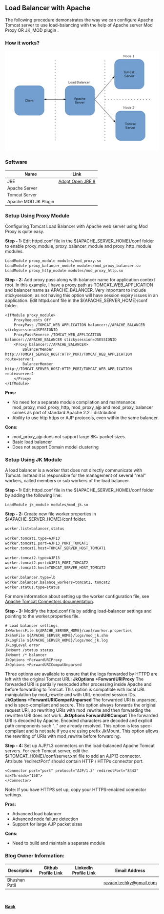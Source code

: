 ## Load Balancer with Apache

The following procedure demonstrates the way we can configure Apache Tomcat server to use load-balancing with the help of Apache server Mod Proxy OR JK_MOD plugin .

### How it works?

![load_balancer_block_diagram](./images/load-balancer-block-diagram.png)

### Software

| Name | Link |
| --- | --- |
| JRE | [Adopt Open JRE 8](https://github.com/AdoptOpenJDK/openjdk11-binaries/releases/download/jdk-11.0.9.1%2B1/OpenJDK11U-jdk_x64_windows_hotspot_11.0.9.1_1.msi) |
| Apache Server | [<i class="fa fa-external-link"></i>](https://httpd.apache.org/download.cgi#apache24) |
| Tomcat Server | [<i class="fa fa-external-link"></i>](https://tomcat.apache.org/download-90.cgi) | 
| Apache MOD JK Plugin | [<i class="fa fa-external-link"></i>](http://tomcat.apache.org/download-connectors.cgi) |

### Setup Using Proxy Module

Configuring Tomcat Load Balancer with Apache web server using Mod Proxy is quite easy. 

**Step - 1:** Edit httpd.conf file in the ${APACHE_SERVER_HOME}/conf folder to enable proxy_module, proxy_balancer_module and proxy_http_module modules.

```script
LoadModule proxy_module modules/mod_proxy.so
LoadModule proxy_balancer_module modules/mod_proxy_balancer.so
LoadModule proxy_http_module modules/mod_proxy_http.so
```

**Step - 2:** Add proxy pass along with balancer name for application context root. In this example, I have a proxy path as TOMCAT_WEB_APPLICATION and balancer name as APACHE_BALANCER. Very important to include stickysession; as not having this option will have session expiry issues in an application.
Edit httpd.conf file in the ${APACHE_SERVER_HOME}/conf folder.

```script
<IfModule proxy_module>
	ProxyRequests Off
	ProxyPass /TOMCAT_WEB_APPLICATION balancer://APACHE_BALANCER stickysession=JSESSIONID
	ProxyPassReverse /TOMCAT_WEB_APPLICATION balancer://APACHE_BALANCER stickysession=JSESSIONID
	<Proxy balancer://APACHE_BALANCER>
		BalancerMember http://TOMCAT_SERVER_HOST:HTTP_PORT/TOMCAT_WEB_APPLICATION route=server1
		BalancerMember http://TOMCAT_SERVER_HOST:HTTP_PORT/TOMCAT_WEB_APPLICATION route=server2
	</Proxy>
</IfModule>
```

**Pros:**
 - No need for a separate module compilation and maintenance. mod_proxy, mod_proxy_http, mod_proxy_ajp and mod_proxy_balancer comes as part of standard Apache 2.2+ distribution
 - Ability to use http https or AJP protocols, even within the same balancer.

**Cons:**
 - mod_proxy_ajp does not support large 8K+ packet sizes.
 - Basic load balancer
 - Does not support Domain model clustering

### Setup Using JK Module

A load balancer is a worker that does not directly communicate with Tomcat. Instead it is responsible for the management of several "real" workers, called members or sub workers of the load balancer.

**Step - 1:** Edit httpd.conf file in the ${APACHE_SERVER_HOME}/conf folder by adding the following line:

```script
LoadModule jk_module modules/mod_jk.so
```

**Step - 2:** Create new file worker.properties in ${APACHE_SERVER_HOME}/conf folder. 
```script
worker.list=balancer,status

worker.tomcat1.type=AJP13
worker.tomcat1.port=AJP13_PORT_TOMCAT1
worker.tomcat1.host=TOMCAT_SERVER_HOST_TOMCAT1

worker.tomcat2.type=AJP13
worker.tomcat2.port=AJP13_PORT_TOMCAT2
worker.tomcat2.host=TOMCAT_SERVER_HOST_TOMCAT2

worker.balancer.type=lb
worker.balancer.balance_workers=tomcat1, tomcat2
worker.status.type=status
```
For more information about setting up the worker configuration file, see [Apache Tomcat Connectors documentation](https://tomcat.apache.org/connectors-doc/reference/apache.html).

**Step - 3:** Modify the httpd.conf file by adding load-balancer settings and pointing to the worker.properties file.
```script
# Load balancer settings
JkWorkersFile ${APACHE_SERVER_HOME}/conf/worker.properties
JkShmFile ${APACHE_SERVER_HOME}/logs/mod_jk.shm
JkLogFile ${APACHE_SERVER_HOME}/logs/mod_jk.log
JkLogLevel error
JkMount /status status
JkMount /* balancer
JkOptions +ForwardURIProxy
JkOptions +ForwardURICompatUnparsed
```
Three options are available to ensure that the logs forwarded by HTTPD are left with the original Tomcat URL:
**JkOptions +ForwardURIProxy** The forwarded URI is partially reencoded after processing inside Apache and before forwarding to Tomcat. This option is compatible with local URL manipulation by mod_rewrite and with URL-encoded session IDs.  
**JkOptions +ForwardURICompatUnparsed** The forwarded URI is unparsed, and is spec-compliant and secure. This option always forwards the original request URI, so rewriting URIs with mod_rewrite and then forwarding the rewritten URI does not work.
**JkOptions ForwardURICompat** The forwarded URI is decoded by Apache. Encoded characters are decoded and explicit path components such ".." are already resolved. This option is less spec-compliant and is not safe if you are using prefix JkMount. This option allows the rewriting of URIs with mod_rewrite before forwarding.

**Step - 4:** Set up AJP/1.3 connectors on the load-balanced Apache Tomcat servers. For each Tomcat server, edit the ${TOMCAT_HOME}/conf/server.xml file to add an AJP13 connector. Attribute 'redirectPort' should contain HTTP / HTTPs connector port.

```script
<Connector port="port" protocol="AJP/1.3" redirectPort="8443" 
maxThreads="150"> 
</Connector>
```
Note:  If you have HTTPS set up, copy your HTTPS-enabled connector settings.

**Pros:**
 - Advanced load balancer
 - Advanced node failure detection
 - Support for large AJP packet sizes

**Cons:**
 - Need to build and maintain a separate module
 
 ### Blog Owner Information:

| Description | Github Profile Link  | LinkedIn Profile Link | Email Address
| -------- | -------- | -------- | -------- |
| Bhushan Patil | [<i class="fa fa-external-link"></i>](https://github.com/ravaan-techky/) | [<i class="fa fa-external-link"></i>](https://www.linkedin.com/in/bhushan-patil-1bbab528/) | [ravaan.techky@gmail.com](mailto:ravaan.techky@gmail.com) |

<br/><br/>
[<i class="fa fa-arrow-left"></i> **Back**](/documentation/)
